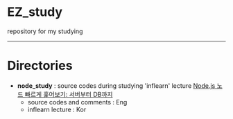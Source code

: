 # EZ_study
repository for my studying

***
# Directories

- **node_study** : source codes during studying 'inflearn' lecture [Node.js 노드 빠르게 훑어보기: 서버부터 DB까지](https://inflearn.com/course/nodejs-빠르게-훑어보기-서버부터-db까지)
    - source codes and comments : Eng
    - inflearn lecture : Kor
